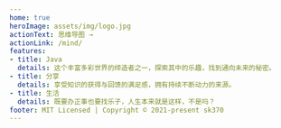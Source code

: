 ```yaml
---
home: true
heroImage: assets/img/logo.jpg
actionText: 思维导图 →
actionLink: /mind/
features:
- title: Java
  details: 这个丰富多彩世界的缔造者之一，探索其中的乐趣，找到通向未来的秘密。
- title: 分享
  details: 享受知识的获得与回馈的满足感，拥有持续不断动力的来源。
- title: 生活
  details: 既要办正事也要找乐子，人生本来就是这样，不是吗？
footer: MIT Licensed | Copyright © 2021-present sk370
---
```

